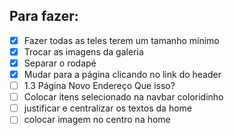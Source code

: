 ## Para fazer:

- [x] Fazer todas as teles terem um tamanho mínimo
- [x] Trocar as imagens da galeria
- [x] Separar o rodapé
- [x] Mudar para a página clicando no link do header
- [ ] 1.3 Página Novo Endereço Que isso?
- [ ] Colocar itens selecionado na navbar coloridinho
- [ ] justificar e centralizar os textos da home
- [ ] colocar imagem no centro na home